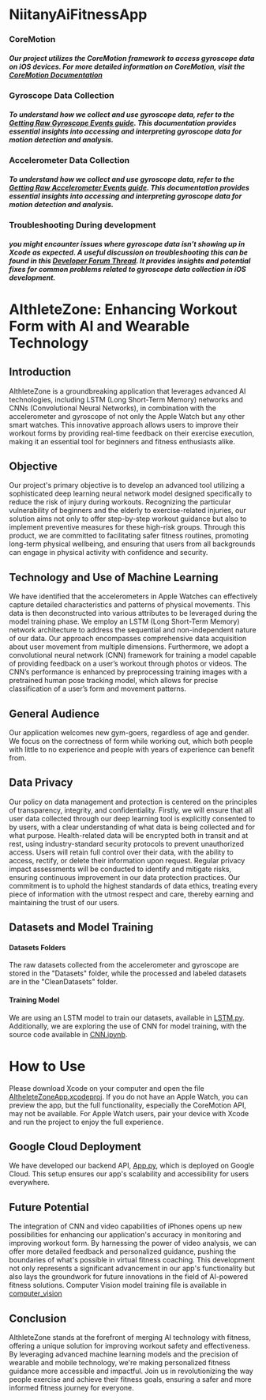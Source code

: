 # NiitanyAiFitnessApp
 
### CoreMotion
##### Our project utilizes the CoreMotion framework to access gyroscope data on iOS devices. For more detailed information on CoreMotion, visit the [CoreMotion Documentation](https://developer.apple.com/documentation/coremotion)
### Gyroscope Data Collection
##### To understand how we collect and use gyroscope data, refer to the [Getting Raw Gyroscope Events guide](https://developer.apple.com/documentation/coremotion/getting_raw_gyroscope_events). This documentation provides essential insights into accessing and interpreting gyroscope data for motion detection and analysis.
### Accelerometer Data Collection 
##### To understand how we collect and use gyroscope data, refer to the [Getting Raw Accelerometer Events guide](https://developer.apple.com/documentation/coremotion/getting_raw_accelerometer_events). This documentation provides essential insights into accessing and interpreting gyroscope data for motion detection and analysis.
### Troubleshooting During development
##### you might encounter issues where gyroscope data isn't showing up in Xcode as expected. A useful discussion on troubleshooting this can be found in this [Developer Forum Thread](https://developer.apple.com/forums/thread/685973). It provides insights and potential fixes for common problems related to gyroscope data collection in iOS development.


# AIthleteZone: Enhancing Workout Form with AI and Wearable Technology

## Introduction

AIthleteZone is a groundbreaking application that leverages advanced AI technologies, including LSTM (Long Short-Term Memory) networks and CNNs (Convolutional Neural Networks), in combination with the accelerometer and gyroscope of not only the Apple Watch but any other smart watches. This innovative approach allows users to improve their workout forms by providing real-time feedback on their exercise execution, making it an essential tool for beginners and fitness enthusiasts alike.

## Objective

Our project's primary objective is to develop an advanced tool utilizing a sophisticated deep learning neural network model designed specifically to reduce the risk of injury during workouts. Recognizing the particular vulnerability of beginners and the elderly to exercise-related injuries, our solution aims not only to offer step-by-step workout guidance but also to implement preventive measures for these high-risk groups. Through this product, we are committed to facilitating safer fitness routines, promoting long-term physical wellbeing, and ensuring that users from all backgrounds can engage in physical activity with confidence and security.

## Technology and Use of Machine Learning

We have identified that the accelerometers in Apple Watches can effectively capture detailed characteristics and patterns of physical movements. This data is then deconstructed into various attributes to be leveraged during the model training phase. We employ an LSTM (Long Short-Term Memory) network architecture to address the sequential and non-independent nature of our data. Our approach encompasses comprehensive data acquisition about user movement from multiple dimensions. Furthermore, we adopt a convolutional neural network (CNN) framework for training a model capable of providing feedback on a user’s workout through photos or videos. The CNN’s performance is enhanced by preprocessing training images with a pretrained human pose tracking model, which allows for precise classification of a user’s form and movement patterns.

## General Audience

Our application welcomes new gym-goers, regardless of age and gender. We focus on the correctness of form while working out, which both people with little to no experience and people with years of experience can benefit from.

## Data Privacy

Our policy on data management and protection is centered on the principles of transparency, integrity, and confidentiality. Firstly, we will ensure that all user data collected through our deep learning tool is explicitly consented to by users, with a clear understanding of what data is being collected and for what purpose. Health-related data will be encrypted both in transit and at rest, using industry-standard security protocols to prevent unauthorized access. Users will retain full control over their data, with the ability to access, rectify, or delete their information upon request. Regular privacy impact assessments will be conducted to identify and mitigate risks, ensuring continuous improvement in our data protection practices. Our commitment is to uphold the highest standards of data ethics, treating every piece of information with the utmost respect and care, thereby earning and maintaining the trust of our users.

## Datasets and Model Training

#### Datasets Folders
The raw datasets collected from the accelerometer and gyroscope are stored in the "Datasets" folder, while the processed and labeled datasets are in the "CleanDatasets" folder.

#### Training Model
We are using an LSTM model to train our datasets, available in [LSTM.py](https://github.com/andy1213812/NiitanyAiFitnessApp/blob/main/LSTM.py). Additionally, we are exploring the use of CNN for model training, with the source code available in [CNN.ipynb](https://github.com/andy1213812/NiitanyAiFitnessApp/blob/main/computer_vision/CNN.ipynb).

# How to Use

Please download Xcode on your computer and open the file [AItheleteZoneApp.xcodeproj](https://github.com/andy1213812/NiitanyAiFitnessApp/tree/main/AitheleteZoneApp.xcodeproj). If you do not have an Apple Watch, you can preview the app, but the full functionality, especially the CoreMotion API, may not be available. For Apple Watch users, pair your device with Xcode and run the project to enjoy the full experience.

## Google Cloud Deployment

We have developed our backend API, [App.py](https://github.com/andy1213812/NiitanyAiFitnessApp/blob/main/app.py), which is deployed on Google Cloud. This setup ensures our app's scalability and accessibility for users everywhere.

## Future Potential

The integration of CNN and video capabilities of iPhones opens up new possibilities for enhancing our application's accuracy in monitoring and improving workout form. By harnessing the power of video analysis, we can offer more detailed feedback and personalized guidance, pushing the boundaries of what's possible in virtual fitness coaching. This development not only represents a significant advancement in our app's functionality but also lays the groundwork for future innovations in the field of AI-powered fitness solutions. Computer Vision model training file is available in [computer_vision](https://github.com/andy1213812/NiitanyAiFitnessApp/tree/main/computer_vision)

## Conclusion

AIthleteZone stands at the forefront of merging AI technology with fitness, offering a unique solution for improving workout safety and effectiveness. By leveraging advanced machine learning models and the precision of wearable and mobile technology, we're making personalized fitness guidance more accessible and impactful. Join us in revolutionizing the way people exercise and achieve their fitness goals, ensuring a safer and more informed fitness journey for everyone.

